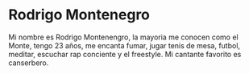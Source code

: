 # Rodrigo Montenegro

Mi nombre es Rodrigo Montenengro, la mayoria me conocen como el Monte, tengo 23 años, me encanta fumar, jugar tenis de mesa, futbol, meditar, escuchar rap conciente y el freestyle.
Mi cantante favorito es canserbero.